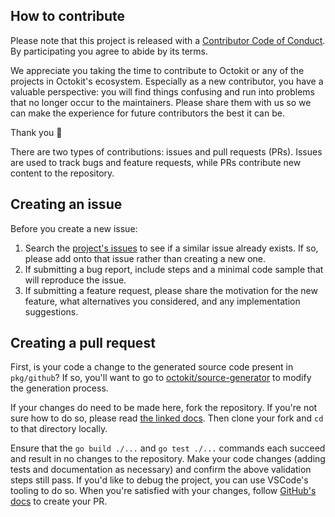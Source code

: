 ## How to contribute

Please note that this project is released with a [Contributor Code of Conduct](./CODE_OF_CONDUCT.md). By participating you agree to abide by its terms.

We appreciate you taking the time to contribute to Octokit or any of the projects in Octokit's ecosystem. Especially as a new contributor, you have a valuable perspective: you will find things confusing and run into problems that no longer occur to the maintainers. Please share them with us so we can make the experience for future contributors the best it can be.

Thank you 💖

There are two types of contributions: issues and pull requests (PRs). Issues are used to track bugs and feature requests, while PRs contribute new content to the repository.

## Creating an issue

Before you create a new issue:
1. Search the [project's issues](https://github.com/octokit/go-sdk-enterprise-server/issues) to see if a similar issue already exists. If so, please add onto that issue rather than creating a new one.
1. If submitting a bug report, include steps and a minimal code sample that will reproduce the issue.
1. If submitting a feature request, please share the motivation for the new feature, what alternatives you considered, and any implementation suggestions.

## Creating a pull request

First, is your code a change to the generated source code present in `pkg/github`? If so, you'll want to go to [octokit/source-generator](https://github.com/octokit/source-generator) to modify the generation process.

If your changes do need to be made here, fork the repository. If you're not sure how to do so, please read [the linked docs](https://docs.github.com/en/pull-requests/collaborating-with-pull-requests/working-with-forks/fork-a-repo). Then clone your fork and `cd` to that directory locally.

Ensure that the `go build ./...` and `go test ./...` commands each succeed and result in no changes to the repository. Make your code changes (adding tests and documentation as necessary) and confirm the above validation steps still pass. If you'd like to debug the project, you can use VSCode's tooling to do so. When you're satisfied with your changes, follow [GitHub's docs](https://docs.github.com/en/pull-requests/collaborating-with-pull-requests/proposing-changes-to-your-work-with-pull-requests/creating-a-pull-request) to create your PR.
